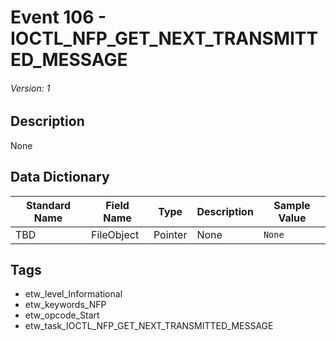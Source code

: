 # Event 106 - IOCTL_NFP_GET_NEXT_TRANSMITTED_MESSAGE
###### Version: 1

## Description
None

## Data Dictionary
|Standard Name|Field Name|Type|Description|Sample Value|
|---|---|---|---|---|
|TBD|FileObject|Pointer|None|`None`|

## Tags
* etw_level_Informational
* etw_keywords_NFP
* etw_opcode_Start
* etw_task_IOCTL_NFP_GET_NEXT_TRANSMITTED_MESSAGE